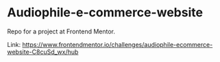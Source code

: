 # Audiophile-e-commerce-website
Repo for a project at Frontend Mentor. 

Link: https://www.frontendmentor.io/challenges/audiophile-ecommerce-website-C8cuSd_wx/hub
